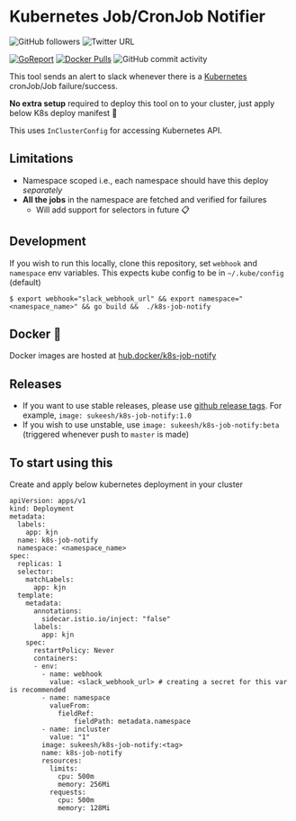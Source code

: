 # Kubernetes Job/CronJob Notifier 

![GitHub followers](https://img.shields.io/github/followers/sukeesh?label=Follow&style=social)
![Twitter URL](https://img.shields.io/twitter/url?style=social&url=https%3A%2F%2Fgithub.com%2Fsukeesh%2Fk8s-job-notify)


[![GoReport](https://goreportcard.com/badge/github.com/sukeesh/k8s-job-notify)](https://goreportcard.com/badge/github.com/sukeesh/k8s-job-notify)
[![Docker Pulls](https://img.shields.io/docker/pulls/sukeesh/k8s-job-notify.svg?style=flat-square&logo=docker)](https://hub.docker.com/r/sukeesh/k8s-job-notify/tags)
![GitHub commit activity](https://img.shields.io/github/commit-activity/m/sukeesh/k8s-job-notify?color=red&logo=github&style=flat-square)


This tool sends an alert to slack whenever there is a [Kubernetes](https://github.com/kubernetes/kubernetes) cronJob/Job failure/success.

**No extra setup** required to deploy this tool on to your cluster, just apply below K8s deploy manifest 🎉  

This uses `InClusterConfig` for accessing Kubernetes API.

Limitations
-----
- Namespace scoped i.e., each namespace should have this deploy *separately*
- **All the jobs** in the namespace are fetched and verified for failures
  - Will add support for selectors in future 📋 
   
Development
----
If you wish to run this locally, clone this repository, set `webhook` and `namespace` env variables.
This expects kube config to be in `~/.kube/config` (default)
```$xslt
$ export webhook="slack_webhook_url" && export namespace="<namespace_name>" && go build &&  ./k8s-job-notify
```

Docker 🐳
--- 
Docker images are hosted at [hub.docker/k8s-job-notify](https://hub.docker.com/r/sukeesh/k8s-job-notify)

Releases
--
- If you want to use stable releases, please use [github release tags](https://github.com/sukeesh/k8s-job-notify/releases). For example, `image: sukeesh/k8s-job-notify:1.0`
- If you wish to use unstable, use `image: sukeesh/k8s-job-notify:beta` (triggered whenever push to `master` is made)

To start using this
---

Create and apply below kubernetes deployment in your cluster
```$xslt
apiVersion: apps/v1
kind: Deployment
metadata:
  labels:
    app: kjn
  name: k8s-job-notify
  namespace: <namespace_name>
spec:
  replicas: 1
  selector:
    matchLabels:
      app: kjn
  template:
    metadata:
      annotations:
        sidecar.istio.io/inject: "false"
      labels:
        app: kjn
    spec:
      restartPolicy: Never  
      containers:
      - env:
        - name: webhook
          value: <slack_webhook_url> # creating a secret for this var is recommended
        - name: namespace
          valueFrom:
            fieldRef:
                fieldPath: metadata.namespace
        - name: incluster
          value: "1"
        image: sukeesh/k8s-job-notify:<tag>
        name: k8s-job-notify
        resources:
          limits:
            cpu: 500m
            memory: 256Mi
          requests:
            cpu: 500m
            memory: 128Mi
```

 